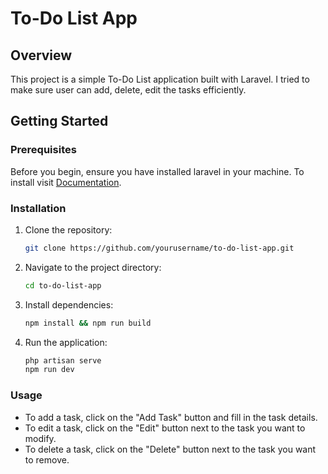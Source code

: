# To-Do List App

## Overview
This project is a simple To-Do List application built with Laravel. I tried to make sure user can add, delete, edit the tasks efficiently.

## Getting Started

### Prerequisites
Before you begin, ensure you have installed laravel in your machine. To install visit
<a href="https://laravel.com/docs/11.x/installation">Documentation</a>.

### Installation
1. Clone the repository:
    ```sh
    git clone https://github.com/yourusername/to-do-list-app.git
    ```
2. Navigate to the project directory:
    ```sh
    cd to-do-list-app
    ```
3. Install dependencies:
    ```sh
    npm install && npm run build
    ```

4. Run the application:
    ```sh
    php artisan serve
    npm run dev
    ```

### Usage
- To add a task, click on the "Add Task" button and fill in the task details.
- To edit a task, click on the "Edit" button next to the task you want to modify.
- To delete a task, click on the "Delete" button next to the task you want to remove.